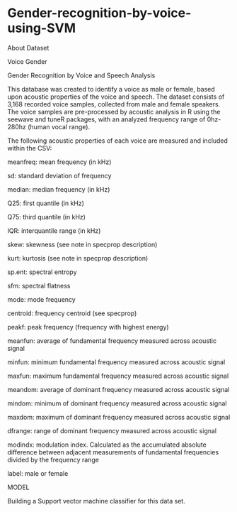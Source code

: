 # Gender-recognition-by-voice-using-SVM

About Dataset

Voice Gender

Gender Recognition by Voice and Speech Analysis

This database was created to identify a voice as male or female, based upon acoustic properties of the voice and speech. The dataset consists of 3,168 recorded voice samples, collected from male and female speakers. The voice samples are pre-processed by acoustic analysis in R using the seewave and tuneR packages, with an analyzed frequency range of 0hz-280hz (human vocal range).

The following acoustic properties of each voice are measured and included within the CSV:

meanfreq: mean frequency (in kHz)

sd: standard deviation of frequency

median: median frequency (in kHz)

Q25: first quantile (in kHz)

Q75: third quantile (in kHz)

IQR: interquantile range (in kHz)

skew: skewness (see note in specprop description)

kurt: kurtosis (see note in specprop description)

sp.ent: spectral entropy

sfm: spectral flatness

mode: mode frequency

centroid: frequency centroid (see specprop)

peakf: peak frequency (frequency with highest energy)

meanfun: average of fundamental frequency measured across acoustic signal

minfun: minimum fundamental frequency measured across acoustic signal

maxfun: maximum fundamental frequency measured across acoustic signal

meandom: average of dominant frequency measured across acoustic signal

mindom: minimum of dominant frequency measured across acoustic signal

maxdom: maximum of dominant frequency measured across acoustic signal

dfrange: range of dominant frequency measured across acoustic signal

modindx: modulation index. Calculated as the accumulated absolute difference between adjacent measurements of fundamental frequencies divided by the frequency range

label: male or female

MODEL

Building a Support vector machine classifier for this data set.
